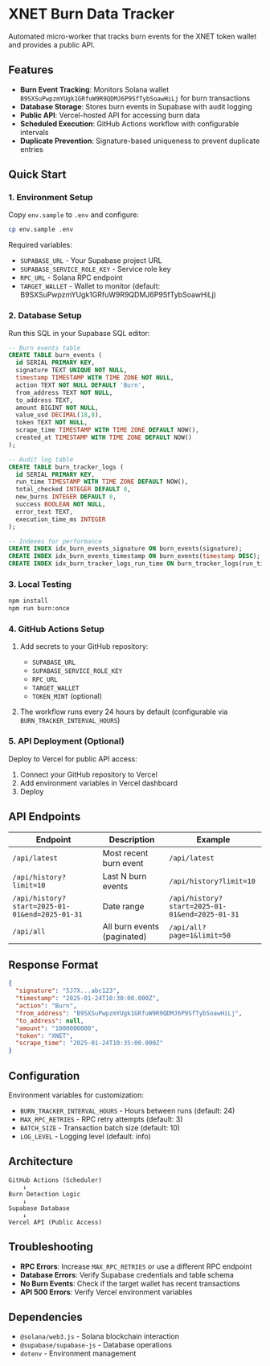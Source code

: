 # XNET Burn Data Tracker

Automated micro-worker that tracks burn events for the XNET token wallet and provides a public API.

## Features

- **Burn Event Tracking**: Monitors Solana wallet `B9SXSuPwpzmYUgk1GRfuW9R9QDMJ6P9SfTybSoawHiLj` for burn transactions
- **Database Storage**: Stores burn events in Supabase with audit logging
- **Public API**: Vercel-hosted API for accessing burn data
- **Scheduled Execution**: GitHub Actions workflow with configurable intervals
- **Duplicate Prevention**: Signature-based uniqueness to prevent duplicate entries

## Quick Start

### 1. Environment Setup

Copy `env.sample` to `.env` and configure:

```bash
cp env.sample .env
```

Required variables:
- `SUPABASE_URL` - Your Supabase project URL
- `SUPABASE_SERVICE_ROLE_KEY` - Service role key
- `RPC_URL` - Solana RPC endpoint
- `TARGET_WALLET` - Wallet to monitor (default: B9SXSuPwpzmYUgk1GRfuW9R9QDMJ6P9SfTybSoawHiLj)

### 2. Database Setup

Run this SQL in your Supabase SQL editor:

```sql
-- Burn events table
CREATE TABLE burn_events (
  id SERIAL PRIMARY KEY,
  signature TEXT UNIQUE NOT NULL,
  timestamp TIMESTAMP WITH TIME ZONE NOT NULL,
  action TEXT NOT NULL DEFAULT 'Burn',
  from_address TEXT NOT NULL,
  to_address TEXT,
  amount BIGINT NOT NULL,
  value_usd DECIMAL(18,8),
  token TEXT NOT NULL,
  scrape_time TIMESTAMP WITH TIME ZONE DEFAULT NOW(),
  created_at TIMESTAMP WITH TIME ZONE DEFAULT NOW()
);

-- Audit log table
CREATE TABLE burn_tracker_logs (
  id SERIAL PRIMARY KEY,
  run_time TIMESTAMP WITH TIME ZONE DEFAULT NOW(),
  total_checked INTEGER DEFAULT 0,
  new_burns INTEGER DEFAULT 0,
  success BOOLEAN NOT NULL,
  error_text TEXT,
  execution_time_ms INTEGER
);

-- Indexes for performance
CREATE INDEX idx_burn_events_signature ON burn_events(signature);
CREATE INDEX idx_burn_events_timestamp ON burn_events(timestamp DESC);
CREATE INDEX idx_burn_tracker_logs_run_time ON burn_tracker_logs(run_time DESC);
```

### 3. Local Testing

```bash
npm install
npm run burn:once
```

### 4. GitHub Actions Setup

1. Add secrets to your GitHub repository:
   - `SUPABASE_URL`
   - `SUPABASE_SERVICE_ROLE_KEY`
   - `RPC_URL`
   - `TARGET_WALLET`
   - `TOKEN_MINT` (optional)

2. The workflow runs every 24 hours by default (configurable via `BURN_TRACKER_INTERVAL_HOURS`)

### 5. API Deployment (Optional)

Deploy to Vercel for public API access:

1. Connect your GitHub repository to Vercel
2. Add environment variables in Vercel dashboard
3. Deploy

## API Endpoints

| Endpoint | Description | Example |
|----------|-------------|---------|
| `/api/latest` | Most recent burn event | `/api/latest` |
| `/api/history?limit=10` | Last N burn events | `/api/history?limit=10` |
| `/api/history?start=2025-01-01&end=2025-01-31` | Date range | `/api/history?start=2025-01-01&end=2025-01-31` |
| `/api/all` | All burn events (paginated) | `/api/all?page=1&limit=50` |

## Response Format

```json
{
  "signature": "5J7X...abc123",
  "timestamp": "2025-01-24T10:30:00.000Z",
  "action": "Burn",
  "from_address": "B9SXSuPwpzmYUgk1GRfuW9R9QDMJ6P9SfTybSoawHiLj",
  "to_address": null,
  "amount": "1000000000",
  "token": "XNET",
  "scrape_time": "2025-01-24T10:35:00.000Z"
}
```

## Configuration

Environment variables for customization:

- `BURN_TRACKER_INTERVAL_HOURS` - Hours between runs (default: 24)
- `MAX_RPC_RETRIES` - RPC retry attempts (default: 3)
- `BATCH_SIZE` - Transaction batch size (default: 10)
- `LOG_LEVEL` - Logging level (default: info)

## Architecture

```
GitHub Actions (Scheduler)
    ↓
Burn Detection Logic
    ↓
Supabase Database
    ↓
Vercel API (Public Access)
```

## Troubleshooting

- **RPC Errors**: Increase `MAX_RPC_RETRIES` or use a different RPC endpoint
- **Database Errors**: Verify Supabase credentials and table schema
- **No Burn Events**: Check if the target wallet has recent transactions
- **API 500 Errors**: Verify Vercel environment variables

## Dependencies

- `@solana/web3.js` - Solana blockchain interaction
- `@supabase/supabase-js` - Database operations
- `dotenv` - Environment management
